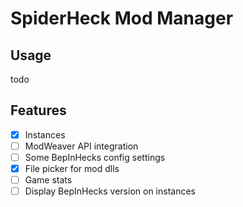 # SpiderHeck Mod Manager

## Usage
todo

## Features
* [x] Instances
* [ ] ModWeaver API integration
* [ ] Some BepInHecks config settings
* [x] File picker for mod dlls
* [ ] Game stats
* [ ] Display BepInHecks version on instances
